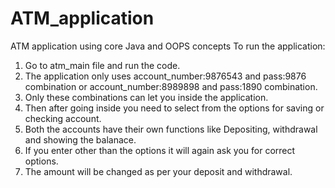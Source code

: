 # ATM_application
ATM application using core Java and OOPS concepts
To run the application:
1. Go to atm_main file and run the code.
2. The application only uses account_number:9876543 and pass:9876 combination or account_number:8989898 and pass:1890 combination.
3. Only these combinations can let you inside the application.
4. Then after going inside you need to select from the options for saving or checking account.
5. Both the accounts have their own functions like Depositing, withdrawal and showing the balanace.
6. If you enter other than the options it will again ask you for correct options.
7. The amount will be changed as per your deposit and withdrawal.
